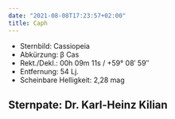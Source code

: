 ```yaml
---
date: "2021-08-08T17:23:57+02:00"
title: Caph
---
```


- Sternbild: Cassiopeia
- Abkürzung: β Cas
- Rekt./Dekl.: 00h 09m 11s / +59° 08′ 59″
- Entfernung: 54 Lj.
- Scheinbare Helligkeit: 2,28 mag

## Sternpate: Dr. Karl-Heinz Kilian
